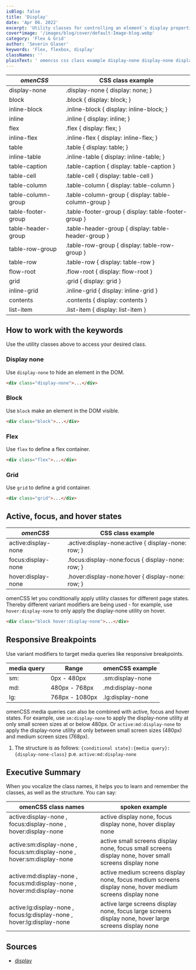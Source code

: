 ```yaml
---
isBlog: false
title: 'Display'
date: 'Apr 06. 2022'
excerpt: 'Utility classes for controlling an element`s display properties.'
cover*image: '/images/blog/cover/default-Image-blog.webp'
category: 'Flex & Grid'
author: 'Severin Glaser'
keywords: 'Flex, flexbox, display'
classNames: ''
plainText: ' omencss css class example display-none display-none display: none; block block display: block; inline-block inline-block display: inline-block; inline inline display: inline; flex flex display: flex; inline-flex inline-flex display: inline-flex; table table display: table; inline-table inline-table display: inline-table; table-caption table-caption display: table-caption table-cell table-cell display: table-cell table-column table-column display: table-column table-column-group table-column-group display: table-column-group table-footer-group table-footer-group display: table-footer-group table-header-group table-header-group display: table-header-group table-row-group table-row-group display: table-row-group table-row table-row display: table-row flow-root flow-root display: flow-root grid grid display: grid inline-grid inline-grid display: inline-grid contents contents display: contents list-item list-item display: list-item how to work with the keywords use the utility classes above to access your desired class display none use `display-none` to hide an element in the dom  block use `block` make an element in the dom visible  flex use `flex` to define a flex container  grid use `grid` to define a grid container  active focus and hover states omencss css class example active:display-none active :display-none:active display-none: row; focus:display-none focus :display-none:focus display-none: row; hover:display-none hover :display-none:hover display-none: row; omencss let you conditionally apply utility classes for different page states thereby different variant modifiers are being used for example use `hover:display-none` to only apply the display-none utility on hover  responsive breakpoints use variant modifiers to target media queries like responsive breakpoints media query range omencss example sm: 0px 480px sm:display-none md: 480px 768px md:display-none lg: 768px 1080px lg:display-none omencss media queries can also be combined with active focus and hover states for example use `sm:display-none` to apply the display-none utility at only small screen sizes at or below 480px or `active:md:display-none` to apply the display-none utility at only between small screen sizes 480px and medium screen sizes 768px 1 the structure is as follows: ` conditional state : media query : display-none-class ` p e `active:md:display-none` executive summary when you vocalize the class names it helps you to learn and remember the classes as well as the structure you can say: omencss class names spoken example active:display-none focus:display-none hover:display-none active display none focus display none hover display none active:sm:display-none focus:sm:display-none hover:sm:display-none active small screens display none focus small screens display none hover small screens display none active:md:display-none focus:md:display-none hover:md:display-none active medium screens display none focus medium screens display none hover medium screens display none active:lg:display-none focus:lg:display-none hover:lg:display-none active large screens display none focus large screens display none hover large screens display none sources display https: developer mozilla org en-us docs web css display '
---
```


| _omenCSS_          | CSS class example                                   |
| ------------------ | --------------------------------------------------- |
| display-none       | .display-none { display: none; }                    |
| block              | .block { display: block; }                          |
| inline-block       | .inline-block { display: inline-block; }            |
| inline             | .inline { display: inline; }                        |
| flex               | .flex { display: flex; }                            |
| inline-flex        | .inline-flex { display: inline-flex; }              |
| table              | .table { display: table; }                          |
| inline-table       | .inline-table { display: inline-table; }            |
| table-caption      | .table-caption { display: table-caption }           |
| table-cell         | .table-cell { display: table-cell }                 |
| table-column       | .table-column { display: table-column }             |
| table-column-group | .table-column-group { display: table-column-group } |
| table-footer-group | .table-footer-group { display: table-footer-group } |
| table-header-group | .table-header-group { display: table-header-group } |
| table-row-group    | .table-row-group { display: table-row-group }       |
| table-row          | .table-row { display: table-row }                   |
| flow-root          | .flow-root { display: flow-root }                   |
| grid               | .grid { display: grid }                             |
| inline-grid        | .inline-grid { display: inline-grid }               |
| contents           | .contents { display: contents }                     |
| list-item          | .list-item { display: list-item }                   |

## How to work with the keywords

Use the utility classes above to access your desired class.

### Display none

Use `display-none` to hide an element in the DOM.

```html
<div class="display-none">...</div>
```

### Block

Use `block` make an element in the DOM visible.

```html
<div class="block">...</div>
```

### Flex

Use `flex` to define a flex container.

```html
<div class="flex">...</div>
```

### Grid

Use `grid` to define a grid container.

```html
<div class="grid">...</div>
```

## Active, focus, and hover states

| _omenCSS_           | CSS class example                                   |
| ------------------- | --------------------------------------------------- |
| active:display-none | .active\:display-none:active { display-none: row; } |
| focus:display-none  | .focus\:display-none:focus { display-none: row; }   |
| hover:display-none  | .hover\:display-none:hover { display-none: row; }   |

omenCSS let you conditionally apply utility classes for different page states. Thereby different variant modifiers are being used - for example, use `hover:display-none` to only apply the display-none utility on hover.

```html
<div class="block hover:display-none">...</div>
```

## Responsive Breakpoints

Use variant modifiers to target media queries like responsive breakpoints.

| media query | Range          | omenCSS example  |
| ----------- | -------------- | ---------------- |
| sm:         | 0px - 480px    | .sm:display-none |
| md:         | 480px - 768px  | .md:display-none |
| lg:         | 768px - 1080px | .lg:display-none |

omenCSS media queries can also be combined with active, focus and hover states. For example, use `sm:display-none` to apply the display-none utility at only small screen sizes at or below 480px. Or `active:md:display-none` to apply the display-none utility at only between small screen sizes (480px) and medium screen sizes (768px).

1. The structure is as follows: `{conditional state}:{media query}:{display-none-class}` p.e. `active:md:display-none`

## Executive Summary

When you vocalize the class names, it helps you to learn and remember the classes, as well as the structure. You can say:

| omenCSS class names                                                    | spoken example                                                                                           |
| ---------------------------------------------------------------------- | -------------------------------------------------------------------------------------------------------- |
| active:display-none , focus:display-none , hover:display-none          | active display none, focus display none, hover display none                                              |
| active:sm:display-none , focus:sm:display-none , hover:sm:display-none | active small screens display none, focus small screens display none, hover small screens display none    |
| active:md:display-none , focus:md:display-none , hover:md:display-none | active medium screens display none, focus medium screens display none, hover medium screens display none |
| active:lg:display-none , focus:lg:display-none , hover:lg:display-none | active large screens display none, focus large screens display none, hover large screens display none    |

## Sources

- [display](https://developer.mozilla.org/en-US/docs/Web/CSS/display)
